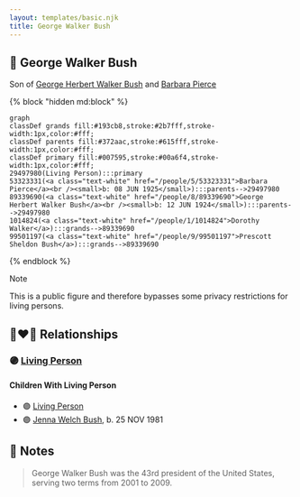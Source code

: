 ```yaml
---
layout: templates/basic.njk
title: George Walker Bush
---
```

## 🔵 George Walker Bush

Son of [George Herbert Walker Bush](/people/8/89339690) and [Barbara Pierce](/people/5/53323331)

{% block "hidden md:block" %}
```mermaid
graph
classDef grands fill:#193cb8,stroke:#2b7fff,stroke-width:1px,color:#fff;
classDef parents fill:#372aac,stroke:#615fff,stroke-width:1px,color:#fff;
classDef primary fill:#007595,stroke:#00a6f4,stroke-width:1px,color:#fff;
29497980(Living Person):::primary
53323331(<a class="text-white" href="/people/5/53323331">Barbara Pierce</a><br /><small>b: 08 JUN 1925</small>):::parents-->29497980
89339690(<a class="text-white" href="/people/8/89339690">George Herbert Walker Bush</a><br /><small>b: 12 JUN 1924</small>):::parents-->29497980
1014824(<a class="text-white" href="/people/1/1014824">Dorothy Walker</a>):::grands-->89339690
99501197(<a class="text-white" href="/people/9/99501197">Prescott Sheldon Bush</a>):::grands-->89339690
```
{% endblock %}

> [!note]
> This is a public figure and therefore bypasses some privacy restrictions for living persons.

## 👩‍❤️‍👨 Relationships

### 🟣 [Living Person](/people/7/74109505)

#### Children With Living Person
* 🟣 [Living Person](/people/4/44267257)
* 🟣 [Jenna Welch Bush](/people/8/82743343), b. 25 NOV 1981
## 📝 Notes
>   
  > George Walker Bush was the 43rd president of the United States, serving two terms from 2001 to 2009.